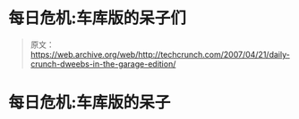 # 每日危机:车库版的呆子们

> 原文：<https://web.archive.org/web/http://techcrunch.com/2007/04/21/daily-crunch-dweebs-in-the-garage-edition/>

# 每日危机:车库版的呆子
